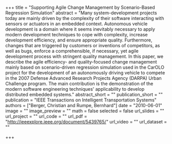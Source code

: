 +++
title = "Supporting Agile Change Management by Scenario-Based Regression Simulation"
abstract = "Many system-development projects today are mainly driven by the complexity of their software interacting with sensors or actuators in an embedded context. Autonomous vehicle development is a domain where it seems inevitably necessary to apply modern development techniques to cope with complexity, increase development efficiency, and ensure appropriate quality. Furthermore, changes that are triggered by customers or inventions of competitors, as well as bugs, enforce a comprehensible, if necessary, yet agile development process with stringent quality management. In this paper, we describe the agile efficiency- and quality-focused change management mainly based on scenario-driven regression simulation used in the CarOLO project for the development of an autonomously driving vehicle to compete in the 2007 Defense Advanced Research Projects Agency (DARPA) Urban Challenge program. The main contribution is the demonstration of the modern software engineering techniques' applicability to develop distributed embedded systems."
abstract_short = ""
publication_short = ""
publication = "IEEE Transactions on Intelligent Transportation Systems"
authors = ["Berger, Christian and Rumpe, Bernhard"]
date = "2010-06-01"
image = ""
image_preview = ""
math = false
selected = false
url_slides = ""
url_project = ""
url_code = ""
url_pdf = "http://ieeexplore.ieee.org/document/5439765/"
url_video = ""
url_dataset = ""

+++
